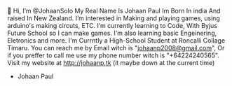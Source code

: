 👋 Hi, I’m @JohaanSolo My Real Name Is Johaan Paul Im Born In india And raised In New Zealand.
I’m interested in Making and playing games, using arduino's making circuts, ETC.
I’m currently learning to Code, With Byjus Future School so I can make games.
I'm also learning basic Engeinering, Eletronics and more. 
I'm Currntly a High-School Student at Roncalli Collage Timaru.
You can reach me by Email witch is "johaanp2008@gmail.com",
Or if you preffer to call me use my phone number witch is "+64224240565".
Visit my website at http://johaanp.tk (it maybe down at the current time)
- Johaan Paul
